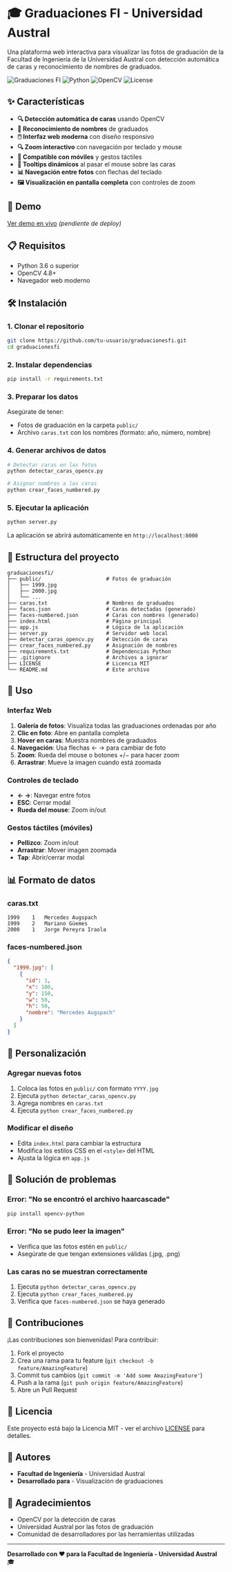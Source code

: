 # 🎓 Graduaciones FI - Universidad Austral

Una plataforma web interactiva para visualizar las fotos de graduación de la Facultad de Ingeniería de la Universidad Austral con detección automática de caras y reconocimiento de nombres de graduados.

![Graduaciones FI](https://img.shields.io/badge/Universidad-Austral-blue)
![Python](https://img.shields.io/badge/Python-3.6+-green)
![OpenCV](https://img.shields.io/badge/OpenCV-4.8+-orange)
![License](https://img.shields.io/badge/License-MIT-yellow)

## ✨ Características

- **🔍 Detección automática de caras** usando OpenCV
- **👤 Reconocimiento de nombres** de graduados
- **🖱️ Interfaz web moderna** con diseño responsivo
- **🔍 Zoom interactivo** con navegación por teclado y mouse
- **📱 Compatible con móviles** y gestos táctiles
- **🎨 Tooltips dinámicos** al pasar el mouse sobre las caras
- **📊 Navegación entre fotos** con flechas del teclado
- **🖼️ Visualización en pantalla completa** con controles de zoom

## 🚀 Demo

[Ver demo en vivo](https://tu-demo-url.com) *(pendiente de deploy)*

## 📋 Requisitos

- Python 3.6 o superior
- OpenCV 4.8+
- Navegador web moderno

## 🛠️ Instalación

### 1. Clonar el repositorio

```bash
git clone https://github.com/tu-usuario/graduacionesfi.git
cd graduacionesfi
```

### 2. Instalar dependencias

```bash
pip install -r requirements.txt
```

### 3. Preparar los datos

Asegúrate de tener:
- Fotos de graduación en la carpeta `public/`
- Archivo `caras.txt` con los nombres (formato: año, número, nombre)

### 4. Generar archivos de datos

```bash
# Detectar caras en las fotos
python detectar_caras_opencv.py

# Asignar nombres a las caras
python crear_faces_numbered.py
```

### 5. Ejecutar la aplicación

```bash
python server.py
```

La aplicación se abrirá automáticamente en `http://localhost:8000`

## 📁 Estructura del proyecto

```
graduacionesfi/
├── public/                     # Fotos de graduación
│   ├── 1999.jpg
│   ├── 2000.jpg
│   └── ...
├── caras.txt                   # Nombres de graduados
├── faces.json                  # Caras detectadas (generado)
├── faces-numbered.json         # Caras con nombres (generado)
├── index.html                  # Página principal
├── app.js                      # Lógica de la aplicación
├── server.py                   # Servidor web local
├── detectar_caras_opencv.py    # Detección de caras
├── crear_faces_numbered.py     # Asignación de nombres
├── requirements.txt            # Dependencias Python
├── .gitignore                  # Archivos a ignorar
├── LICENSE                     # Licencia MIT
└── README.md                   # Este archivo
```

## 🎯 Uso

### Interfaz Web

1. **Galería de fotos**: Visualiza todas las graduaciones ordenadas por año
2. **Clic en foto**: Abre en pantalla completa
3. **Hover en caras**: Muestra nombres de graduados
4. **Navegación**: Usa flechas ← → para cambiar de foto
5. **Zoom**: Rueda del mouse o botones +/− para hacer zoom
6. **Arrastrar**: Mueve la imagen cuando está zoomada

### Controles de teclado

- **← →**: Navegar entre fotos
- **ESC**: Cerrar modal
- **Rueda del mouse**: Zoom in/out

### Gestos táctiles (móviles)

- **Pellizco**: Zoom in/out
- **Arrastrar**: Mover imagen zoomada
- **Tap**: Abrir/cerrar modal

## 📊 Formato de datos

### caras.txt
```
1999	1	Mercedes Augspach
1999	2	Mariano Güemes
2000	1	Jorge Pereyra Iraola
```

### faces-numbered.json
```json
{
  "1999.jpg": [
    {
      "id": 1,
      "x": 100,
      "y": 150,
      "w": 50,
      "h": 50,
      "nombre": "Mercedes Augspach"
    }
  ]
}
```

## 🔧 Personalización

### Agregar nuevas fotos
1. Coloca las fotos en `public/` con formato `YYYY.jpg`
2. Ejecuta `python detectar_caras_opencv.py`
3. Agrega nombres en `caras.txt`
4. Ejecuta `python crear_faces_numbered.py`

### Modificar el diseño
- Edita `index.html` para cambiar la estructura
- Modifica los estilos CSS en el `<style>` del HTML
- Ajusta la lógica en `app.js`

## 🐛 Solución de problemas

### Error: "No se encontró el archivo haarcascade"
```bash
pip install opencv-python
```

### Error: "No se pudo leer la imagen"
- Verifica que las fotos estén en `public/`
- Asegúrate de que tengan extensiones válidas (.jpg, .png)

### Las caras no se muestran correctamente
1. Ejecuta `python detectar_caras_opencv.py`
2. Ejecuta `python crear_faces_numbered.py`
3. Verifica que `faces-numbered.json` se haya generado

## 🤝 Contribuciones

¡Las contribuciones son bienvenidas! Para contribuir:

1. Fork el proyecto
2. Crea una rama para tu feature (`git checkout -b feature/AmazingFeature`)
3. Commit tus cambios (`git commit -m 'Add some AmazingFeature'`)
4. Push a la rama (`git push origin feature/AmazingFeature`)
5. Abre un Pull Request

## 📝 Licencia

Este proyecto está bajo la Licencia MIT - ver el archivo [LICENSE](LICENSE) para detalles.

## 👥 Autores

- **Facultad de Ingeniería** - Universidad Austral
- **Desarrollado para** - Visualización de graduaciones

## 🙏 Agradecimientos

- OpenCV por la detección de caras
- Universidad Austral por las fotos de graduación
- Comunidad de desarrolladores por las herramientas utilizadas

---

**Desarrollado con ❤️ para la Facultad de Ingeniería - Universidad Austral** 🎓 